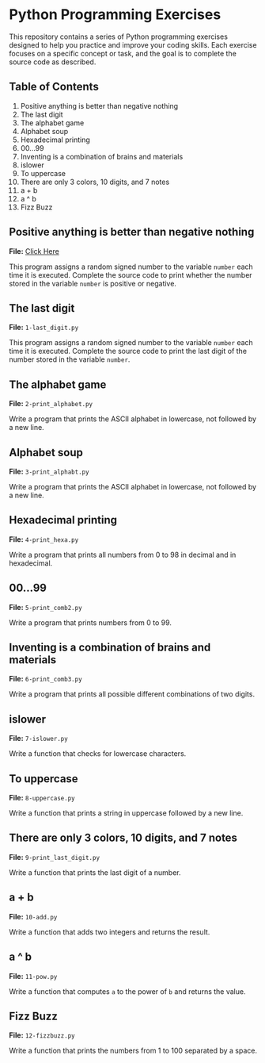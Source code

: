 # Python Programming Exercises

This repository contains a series of Python programming exercises designed to help you practice and improve your coding skills. Each exercise focuses on a specific concept or task, and the goal is to complete the source code as described.

## Table of Contents

1. Positive anything is better than negative nothing
2. The last digit
3. The alphabet game
4. Alphabet soup
5. Hexadecimal printing
6. 00...99
7. Inventing is a combination of brains and materials
8. islower
9. To uppercase
10. There are only 3 colors, 10 digits, and 7 notes
11. a + b
12. a ^ b
13. Fizz Buzz

## Positive anything is better than negative nothing

**File:** [Click Here](0-positive_or_negative.py)

This program assigns a random signed number to the variable `number` each time it is executed. Complete the source code to print whether the number stored in the variable `number` is positive or negative.

## The last digit

**File:** `1-last_digit.py`

This program assigns a random signed number to the variable `number` each time it is executed. Complete the source code to print the last digit of the number stored in the variable `number`.

## The alphabet game

**File:** `2-print_alphabet.py`

Write a program that prints the ASCII alphabet in lowercase, not followed by a new line.

## Alphabet soup

**File:** `3-print_alphabt.py`

Write a program that prints the ASCII alphabet in lowercase, not followed by a new line.

## Hexadecimal printing

**File:** `4-print_hexa.py`

Write a program that prints all numbers from 0 to 98 in decimal and in hexadecimal.

## 00...99

**File:** `5-print_comb2.py`

Write a program that prints numbers from 0 to 99.

## Inventing is a combination of brains and materials

**File:** `6-print_comb3.py`

Write a program that prints all possible different combinations of two digits.

## islower

**File:** `7-islower.py`

Write a function that checks for lowercase characters.

## To uppercase

**File:** `8-uppercase.py`

Write a function that prints a string in uppercase followed by a new line.

## There are only 3 colors, 10 digits, and 7 notes

**File:** `9-print_last_digit.py`

Write a function that prints the last digit of a number.

## a + b

**File:** `10-add.py`

Write a function that adds two integers and returns the result.

## a ^ b

**File:** `11-pow.py`

Write a function that computes `a` to the power of `b` and returns the value.

## Fizz Buzz

**File:** `12-fizzbuzz.py`

Write a function that prints the numbers from 1 to 100 separated by a space.
